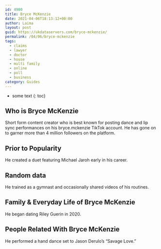 ```yaml
---
id: 4980
title: Bryce McKenzie
date: 2021-04-06T18:13:12+00:00
author: Laima
layout: post
guid: https://ukdataservers.com/bryce-mckenzie/
permalink: /04/06/bryce-mckenzie
tags:
  - claims
  - lawyer
  - doctor
  - house
  - multi family
  - online
  - poll
  - business
category: Guides
---
```


* some text
{: toc}


## Who is Bryce McKenzie
                  
                  
                  
Short form content creator who is best known for posting dance and lip sync performances on his bryce.mckenzie TikTok account. He has gone on to garner more than 4 million followers on the platform.
                  
              
            
              
            
                
                
                
## Prior to Popularity
                  
                  
                  
He created a duet featuring Michael Jaroh early in his career.
                  
              
            
              
            
                
                
                
## Random data
                  
                  
                  
He trained as a gymnast and occasionally shared videos of his routines.  
                  
              
            
              
            
                
                
                
## Family & Everyday Life of Bryce McKenzie
                  
                  
                  
He began dating Riley Guerin in 2020. 
                  
              
            
              
            
                
                
                
## People Related With Bryce McKenzie
                  
                  
                  
He performed a hand dance set to Jason Derulo&#8217;s &#8220;Savage Love.&#8221; 
                  
              
            
              
            
                
              
            
              
              
            
            
              
            
          
          
          